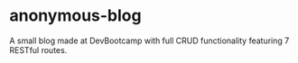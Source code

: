 # anonymous-blog
A small blog made at DevBootcamp with full CRUD functionality featuring 7 RESTful routes.
